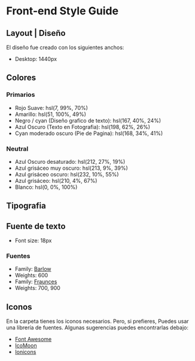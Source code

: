 # Front-end Style Guide

## Layout | Diseño

El diseño fue creado con los siguientes anchos:

- Desktop: 1440px

## Colores

### Primarios

- Rojo Suave: hsl(7, 99%, 70%)
- Amarillo: hsl(51, 100%, 49%)
- Negro / cyan (Diseño grafico de texto): hsl(167, 40%, 24%)
- Azul Oscuro (Texto en Fotografia): hsl(198, 62%, 26%)
- Cyan moderado oscuro (Pie de Pagina): hsl(168, 34%, 41%)

### Neutral

- Azul Oscuro desaturado: hsl(212, 27%, 19%)
- Azul grisáceo muy oscuro: hsl(213, 9%, 39%)
- Azul grisáceo oscuro: hsl(232, 10%, 55%)
- Azul grisáceo: hsl(210, 4%, 67%)
- Blanco: hsl(0, 0%, 100%)

## Tipografia

## Fuente de texto

- Font size: 18px

### Fuentes

- Family: [Barlow](https://fonts.google.com/specimen/Barlow)
- Weights: 600
- Family: [Fraunces](https://fonts.google.com/specimen/Fraunces)
- Weights: 700, 900

## Iconos

En la carpeta tienes los iconos necesarios. Pero, si prefieres, Puedes usar una librería de fuentes. Algunas sugerencias puedes encontrarlas debajo:

- [Font Awesome](https://fontawesome.com)
- [IcoMoon](https://icomoon.io)
- [Ionicons](https://ionicons.com)
